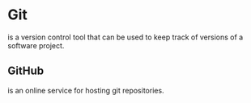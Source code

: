 # Git

is a version control tool that can be used to keep track of versions of a software project.

## GitHub

is an online service for hosting git repositories.
